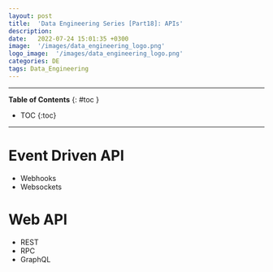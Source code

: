 ```yaml
---
layout: post
title:  'Data Engineering Series [Part18]: APIs'
description: 
date:   2022-07-24 15:01:35 +0300
image:  '/images/data_engineering_logo.png'
logo_image:  '/images/data_engineering_logo.png'
categories: DE
tags: Data_Engineering
---
```

---

**Table of Contents**
{: #toc }
*  TOC
{:toc}

---

# Event Driven API

- Webhooks
- Websockets

# Web API

- REST
- RPC
- GraphQL
